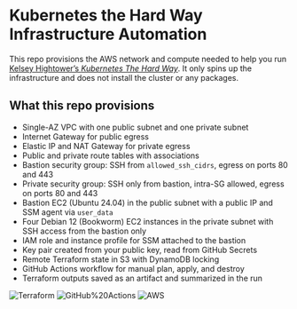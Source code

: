 # Kubernetes the Hard Way Infrastructure Automation

This repo provisions the AWS network and compute needed to help you run [Kelsey Hightower’s *Kubernetes The Hard Way*](https://github.com/kelseyhightower/kubernetes-the-hard-way). It only spins up the infrastructure and does not install the cluster or any packages.

## What this repo provisions
- Single-AZ VPC with one public subnet and one private subnet
- Internet Gateway for public egress
- Elastic IP and NAT Gateway for private egress
- Public and private route tables with associations
- Bastion security group: SSH from `allowed_ssh_cidrs`, egress on ports 80 and 443
- Private security group: SSH only from bastion, intra-SG allowed, egress on ports 80 and 443
- Bastion EC2 (Ubuntu 24.04) in the public subnet with a public IP and SSM agent via `user_data`
- Four Debian 12 (Bookworm) EC2 instances in the private subnet with SSH access from the bastion only
- IAM role and instance profile for SSM attached to the bastion
- Key pair created from your public key, read from GitHub Secrets
- Remote Terraform state in S3 with DynamoDB locking
- GitHub Actions workflow for manual plan, apply, and destroy
- Terraform outputs saved as an artifact and summarized in the run


![Terraform](https://img.shields.io/badge/Terraform-7B42BC?logo=terraform&logoColor=white)
![GitHub%20Actions](https://img.shields.io/badge/GitHub%20Actions-2088FF?logo=githubactions&logoColor=white)
![AWS](https://img.shields.io/badge/AWS-232F3E?logo=amazonaws&logoColor=white)